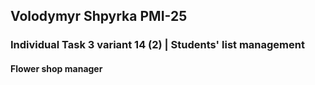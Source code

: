## Volodymyr Shpyrka PMI-25
### Individual Task 3 variant 14 (2) | Students' list management
#### Flower shop manager
